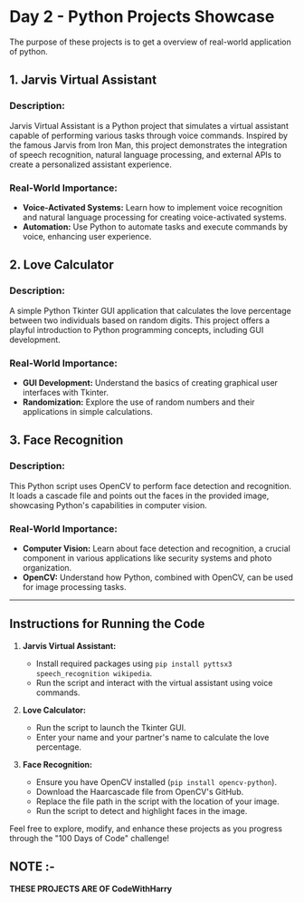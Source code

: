 # Day 2 - Python Projects Showcase
The purpose of these projects is to get a overview of real-world application of python.
## 1. Jarvis Virtual Assistant

### Description:
Jarvis Virtual Assistant is a Python project that simulates a virtual assistant capable of performing various tasks through voice commands. Inspired by the famous Jarvis from Iron Man, this project demonstrates the integration of speech recognition, natural language processing, and external APIs to create a personalized assistant experience.

### Real-World Importance:
- **Voice-Activated Systems:** Learn how to implement voice recognition and natural language processing for creating voice-activated systems.
- **Automation:** Use Python to automate tasks and execute commands by voice, enhancing user experience.

## 2. Love Calculator

### Description:
A simple Python Tkinter GUI application that calculates the love percentage between two individuals based on random digits. This project offers a playful introduction to Python programming concepts, including GUI development.

### Real-World Importance:
- **GUI Development:** Understand the basics of creating graphical user interfaces with Tkinter.
- **Randomization:** Explore the use of random numbers and their applications in simple calculations.

## 3. Face Recognition

### Description:
This Python script uses OpenCV to perform face detection and recognition. It loads a cascade file and points out the faces in the provided image, showcasing Python's capabilities in computer vision.

### Real-World Importance:
- **Computer Vision:** Learn about face detection and recognition, a crucial component in various applications like security systems and photo organization.
- **OpenCV:** Understand how Python, combined with OpenCV, can be used for image processing tasks.

---

## Instructions for Running the Code

1. **Jarvis Virtual Assistant:**
   - Install required packages using `pip install pyttsx3 speech_recognition wikipedia`.
   - Run the script and interact with the virtual assistant using voice commands.

2. **Love Calculator:**
   - Run the script to launch the Tkinter GUI.
   - Enter your name and your partner's name to calculate the love percentage.

3. **Face Recognition:**
   - Ensure you have OpenCV installed (`pip install opencv-python`).
   - Download the Haarcascade file from OpenCV's GitHub.
   - Replace the file path in the script with the location of your image.
   - Run the script to detect and highlight faces in the image.

Feel free to explore, modify, and enhance these projects as you progress through the "100 Days of Code" challenge!

## NOTE :-
**THESE PROJECTS ARE OF CodeWithHarry**